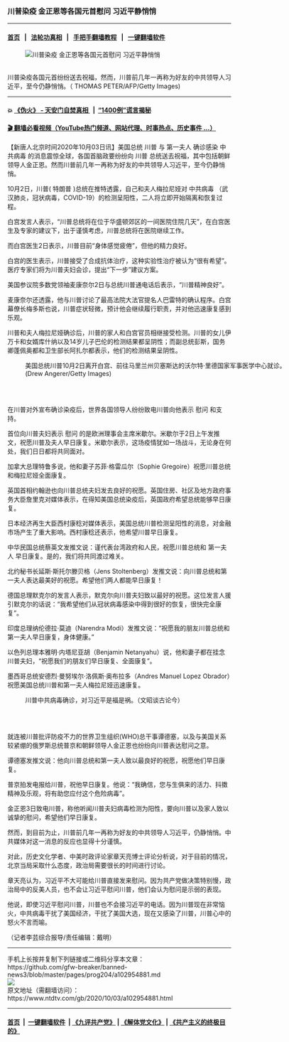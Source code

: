 ### 川普染疫 金正恩等各国元首慰问 习近平静悄悄
------------------------

#### [首页](https://github.com/gfw-breaker/banned-news3/blob/master/README.md) &nbsp;&nbsp;|&nbsp;&nbsp; [法轮功真相](https://github.com/begood0513/basic/blob/master/README.md)  &nbsp;&nbsp;|&nbsp;&nbsp; [手把手翻墙教程](https://github.com/gfw-breaker/guides/wiki)  &nbsp;&nbsp;|&nbsp;&nbsp; [一键翻墙软件](https://github.com/gfw-breaker/nogfw/blob/master/README.md)  



<div><div class="featured_image">
 <figure>
  <img alt="川普染疫 金正恩等各国元首慰问 习近平静悄悄" src="https://i.ntdtv.com/assets/uploads/2020/10/GettyImages-872013572-800x450.jpg"/>
 </figure><br/>
 <span class="caption">
  川普染疫各国元首纷纷送去祝福，然而，川普前几年一再称为好友的中共领导人习近平，至今仍静悄悄。（ THOMAS PETER/AFP/Getty Images)
 </span>
</div>
</div><hr/>

#### 💥 [《伪火》 - 天安门自焚真相 ](http://158.247.195.190:10000/videos/blog/weihuo.html)&nbsp; |&nbsp; [“1400例”谎言揭秘  ](http://158.247.195.190:10000/videos/blog/jiexi1400.html)

#### [ 🎬  翻墙必看视频（YouTube热门频道、网站代理、时事热点、历史事件 ...）](https://github.com/gfw-breaker/links/blob/master/banned.md)

<div><div class="post_content" itemprop="articleBody">
 <p>
  【新唐人北京时间2020年10月03日讯】美国总统
  <ok href="https://www.ntdtv.com/gb/川普.htm">
   川普
  </ok>
  与
  <ok href="https://www.ntdtv.com/gb/第一夫人.htm">
   第一夫人
  </ok>
  确诊感染
  <ok href="https://www.ntdtv.com/gb/中共病毒.htm">
   中共病毒
  </ok>
  的消息震惊全球，各国首脑政要纷纷向
  <ok href="https://www.ntdtv.com/gb/川普.htm">
   川普
  </ok>
  总统送去祝福，其中包括朝鲜领导人金正恩。然而川普前几年一再称为好友的中共领导人习近平，至今仍静悄悄。
 </p>
 <p>
  10月2日，川普(
  <ok href="https://www.ntdtv.com/gb/特朗普.htm">
   特朗普
  </ok>
  )总统在推特透露，自己和夫人梅拉尼娅对
  <ok href="https://www.ntdtv.com/gb/中共病毒.htm">
   中共病毒
  </ok>
  （武汉肺炎，冠状病毒，COVID-19）的检测呈阳性，二人将立即开始隔离和恢复过程。
 </p>
 <p>
  白宫发言人表示，“川普总统将在位于华盛顿郊区的一间医院住院几天”，在白宫医生及专家的建议下，出于谨慎考虑，川普总统将在医院继续工作。
 </p>
 <p>
  而白宫医生2日表示，川普目前“身体感觉疲倦”，但他的精力良好。
 </p>
 <p>
  白宫的医生表示，川普接受了合成抗体治疗，这种实验性治疗被认为“很有希望”。医疗专家们将为川普夫妇会诊，提出“下一步”建议方案。
 </p>
 <p>
  美国参议院多数党领袖麦康奈尔2日与总统川普通电话后表示，“川普精神良好”。
 </p>
 <p>
  麦康奈尔还透露，他与川普讨论了最高法院大法官提名人巴雷特的确认程序。白宫幕僚长梅多斯也说，川普症状轻微，预计他会继续履行职责，并对他迅速康复感到乐观。
 </p>
 <p>
  川普和夫人梅拉尼娅确诊后，川普的家人和白宫官员相继接受检测。川普的女儿伊万卡和女婿库什纳以及14岁儿子巴伦的检测结果都呈阴性；而副总统彭斯，国务卿蓬佩奥都和卫生部长阿扎尔都表示，他们的检测结果呈阴性。
 </p>
 <figure class="wp-caption alignnone" id="attachment_102954855" style="width: 600px">
  <ok href="https://i.ntdtv.com/assets/uploads/2020/10/GettyImages-1228854831.jpg">
   <img alt="" class="size-medium wp-image-102954855" src="https://i.ntdtv.com/assets/uploads/2020/10/GettyImages-1228854831-600x400.jpg"/>
  </ok>
  <br/><figcaption class="wp-caption-text">
   美国总统川普10月2日离开白宫、前往马里兰州贝塞斯达的沃尔特·里德国家军事医学中心就诊。 (Drew Angerer/Getty Images)
  </figcaption><br/>
 </figure><br/>
 <p>
  在川普对外宣布确诊染疫后，世界各国领导人纷纷致电川普向他表示
  <ok href="https://www.ntdtv.com/gb/慰问.htm">
   慰问
  </ok>
  和支持。
 </p>
 <p>
  首位向川普夫妇表示
  <ok href="https://www.ntdtv.com/gb/慰问.htm">
   慰问
  </ok>
  的是欧洲理事会主席米歇尔。米歇尔于2日上午发推文，祝愿川普及夫人早日康复。米歇尔表示，这场疫情犹如一场战斗，无论身在何处，我们日日都将共同面对。
 </p>
 <p>
  加拿大总理特鲁多说，他和妻子苏菲·格雷瓜尔（Sophie Gregoire）祝愿川普总统和梅拉尼娅全面康复。
 </p>
 <p>
  英国首相约翰逊也向川普总统夫妇发去良好的祝愿。英国住房、社区及地方政府事务大臣詹里克对媒体表示，在得知美国总统染疫后，英国政府希望总统能够早日康复。
 </p>
 <p>
  日本经济再生大臣西村康稔对媒体表示，美国总统川普检测呈阳性的消息，对金融市场产生了重大影响。西村康稔还表示，他希望川普早日康复。
 </p>
 <p>
  中华民国总统蔡英文发推文说：谨代表台湾政府和人民，祝愿川普总统和
  <ok href="https://www.ntdtv.com/gb/第一夫人.htm">
   第一夫人
  </ok>
  早日康复。是的，我们将共同渡过难关。
 </p>
 <p>
  北约秘书长延斯·斯托尔滕贝格（Jens Stoltenberg）发推文说：向川普总统和第一夫人表达最美好的祝愿。希望他们两人都能早日康复！
 </p>
 <p>
  德国总理默克尔的发言人表示，默克尔向川普夫妇致以最好的祝愿。这位发言人援引默克尔的话说：“我希望他们从冠状病毒感染中得到很好的恢复，很快完全康复”。
 </p>
 <p>
  印度总理纳伦德拉·莫迪（Narendra Modi）发推文说：“祝愿我的朋友川普总统和第一夫人早日康复，身体健康。”
 </p>
 <p>
  以色列总理本雅明·内塔尼亚胡（Benjamin Netanyahu）说，他和妻子都在挂念川普夫妇，“祝愿我们的朋友们早日康复、全面康复”。
 </p>
 <p>
  墨西哥总统安德烈·曼努埃尔·洛佩斯·奥布拉多（Andres Manuel Lopez Obrador）祝愿美国总统川普和第一夫人梅拉尼娅迅速康复。
 </p>
 <figure class="wp-caption alignnone" id="attachment_102954846" style="width: 600px">
  <ok href="https://i.ntdtv.com/assets/uploads/2020/10/maxresdefault-12.jpg">
   <img alt="" class="size-medium wp-image-102954846" src="https://i.ntdtv.com/assets/uploads/2020/10/maxresdefault-12-600x338.jpg"/>
  </ok>
  <br/><figcaption class="wp-caption-text">
   川普中共病毒确诊，对习近平是福是祸。（文昭谈古论今）
  </figcaption><br/>
 </figure><br/>
 <p>
  就连被川普批评防疫不力的世界卫生组织(WHO)总干事谭德塞，以及与美国关系较紧绷的俄罗斯总统普京和朝鲜领导人金正恩也纷纷向川普表达慰问之意。
 </p>
 <p>
  谭德塞发推文说：他向川普总统和第一夫人致以最良好的祝愿，祝愿他们早日康复。
 </p>
 <p>
  普京拍发电报给川普，祝他早日康复。他说：“我确信，您与生俱来的活力、抖擞精神及乐观，将有助您应付这个危险病毒”。
 </p>
 <p>
  金正恩3日致电川普，称他听闻川普夫妇病毒检测为阳性，要向川普以及家人致以诚挚的慰问，希望他们早日康复。
 </p>
 <p>
  然而，到目前为止，川普前几年一再称为好友的中共领导人习近平，仍静悄悄。中共媒体对这一消息的反应也显得十分谨慎。
 </p>
 <p>
  对此，历史文化学者、中美时政评论家章天亮博士评论分析说，对于目前的情况，北京当局采取什么态度，政治局需要很长的时间进行讨论。
 </p>
 <p>
  章天亮认为，习近平不大可能给川普直接发来慰问。因为共产党做决策特别慢，政治局中的反美人员，也不会让习近平慰问川普，他们会认为慰问是示弱的表现。
 </p>
 <p>
  他说，即使习近平慰问川普，川普也不会接习近平的电话。因为川普现在非常恼火，中共病毒干扰了美国经济，干扰了美国大选，现在又感染了川普，川普心中的怒火不言而喻。
 </p>
 <p>
  （记者李芸综合报导/责任编辑：戴明）
 </p>
 <div class="single_ad">
 </div>
</div>
</div>
<hr/>
手机上长按并复制下列链接或二维码分享本文章：<br/>
https://github.com/gfw-breaker/banned-news3/blob/master/pages/prog204/a102954881.md <br/>
<a href='https://github.com/gfw-breaker/banned-news3/blob/master/pages/prog204/a102954881.md'><img src='https://github.com/gfw-breaker/banned-news3/blob/master/pages/prog204/a102954881.md.png'/></a> <br/>
原文地址（需翻墙访问）：https://www.ntdtv.com/gb/2020/10/03/a102954881.html


------------------------
#### [首页](https://github.com/gfw-breaker/banned-news3/blob/master/README.md) &nbsp;|&nbsp; [一键翻墙软件](https://github.com/gfw-breaker/nogfw/blob/master/README.md) &nbsp;| [《九评共产党》](https://github.com/gfw-breaker/9ping.md/blob/master/README.md#九评之一评共产党是什么) | [《解体党文化》](https://github.com/gfw-breaker/jtdwh.md/blob/master/README.md) | [《共产主义的终极目的》](https://github.com/gfw-breaker/gczydzjmd.md/blob/master/README.md)


<img src='http://gfw-breaker.win/banned-news3/pages/prog204/a102954881.md' width='0px' height='0px'/>
